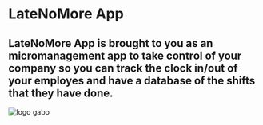 # LateNoMore App

## LateNoMore App is brought to you as an micromanagement app to take control of your company so you can track the clock in/out of your employes and have a database of the shifts that they have done.
![logo gabo](https://user-images.githubusercontent.com/81428361/135211446-c43f35da-3d1f-4c9e-bbcb-a19d641f7624.jpg)

